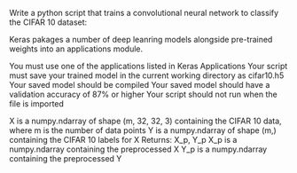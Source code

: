 Write a python script that trains a convolutional neural network to classify the CIFAR 10 dataset:

Keras pakages a number of deep leanring models alongside pre-trained weights into an applications module.

You must use one of the applications listed in Keras Applications
Your script must save your trained model in the current working directory as cifar10.h5
Your saved model should be compiled
Your saved model should have a validation accuracy of 87% or higher
Your script should not run when the file is imported

X is a numpy.ndarray of shape (m, 32, 32, 3) containing the CIFAR 10 data, where m is the number of data points
Y is a numpy.ndarray of shape (m,) containing the CIFAR 10 labels for X
Returns: X_p, Y_p
X_p is a numpy.ndarray containing the preprocessed X
Y_p is a numpy.ndarray containing the preprocessed Y
